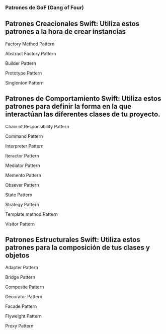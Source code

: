 ### Patrones de GoF (Gang of Four)

## Patrones Creacionales Swift: Utiliza estos patrones a la hora de crear instancias

Factory Method Pattern

Abstract Factory Pattern

Builder Pattern

Prototype Pattern

Singlenton Pattern

## Patrones de Comportamiento Swift: Utiliza estos patrones para definir la forma en la que interactúan las diferentes clases de tu proyecto.

Chain of Responsibility Pattern

Command Pattern

Interpreter Pattern

Iteractor Pattern

Mediator Pattern

Memento Pattern

Obsever Pattern

State Pattern

Strategy Pattern

Template method Pattern

Visitor Pattern

## Patrones Estructurales Swift: Utiliza estos patrones para la composición de tus clases y objetos

Adapter Pattern

Bridge Pattern

Composite Pattern

Decorator Pattern

Facade Pattern

Flyweight Pattern

Proxy Pattern
